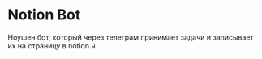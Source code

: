 # Notion Bot

Ноушен бот, который через телеграм принимает задачи и записывает их на страницу в notion.ч